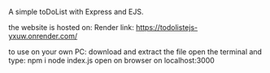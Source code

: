 A simple toDoList with Express and EJS.

the website is hosted on: Render
link: 
https://todolistejs-yxuw.onrender.com/

to use on your own PC:
download and extract the file
open the terminal and type:
npm i 
node index.js
open on browser on localhost:3000

